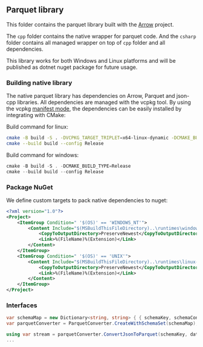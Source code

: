 ## Parquet library
This folder contains the parquet library built with the [Arrow](https://github.com/apache/arrow) project.

The `cpp` folder contains the native wrapper for parquet code. And the `csharp` folder contains all managed wrapper on top of `cpp` folder and all dependencies.

This library works for both Windows and Linux platforms and will be published as dotnet nuget package for future usage.

### Building native library
The native parquet library has dependencies on Arrow, Parquet and json-cpp libraries. All dependencies are managed with the vcpkg tool.
By using the vcpkg [manifest mode](https://vcpkg.readthedocs.io/en/latest/users/manifests/), the dependencies can be easily installed by integrating with CMake:

Build command for linux:
```bash
cmake -B build -S . -DVCPKG_TARGET_TRIPLET=x64-linux-dynamic -DCMAKE_BUILD_TYPE=Release
cmake --build build --config Release
```

Build command for windows:
```powershell
cmake -B build -S . -DCMAKE_BUILD_TYPE=Release
cmake --build build --config Release
```

### Package NuGet
We define custom targets to pack native dependencies to nuget:
```xml
<?xml version="1.0"?>
<Project>
    <ItemGroup Condition=" '$(OS)' == 'WINDOWS_NT'">
        <Content Include="$(MSBuildThisFileDirectory)..\runtimes\windows-x64\*.dll">
            <CopyToOutputDirectory>PreserveNewest</CopyToOutputDirectory>
            <Link>%(FileName)%(Extension)</Link>
        </Content>
    </ItemGroup>
    <ItemGroup Condition=" '$(OS)' == 'UNIX'">
        <Content Include="$(MSBuildThisFileDirectory)..\runtimes\linux-x64\*">
            <CopyToOutputDirectory>PreserveNewest</CopyToOutputDirectory>
            <Link>%(FileName)%(Extension)</Link>
        </Content>
    </ItemGroup>
</Project>

```

### Interfaces
```csharp
var schemaMap = new Dictionary<string, string> { { schemaKey, schemaContent } };
var parquetConverter = ParquetConverter.CreateWithSchemaSet(schemaMap);

using var stream = parquetConverter.ConvertJsonToParquet(schemaKey, data);
...
```